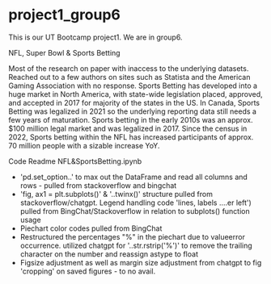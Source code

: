 # project1_group6
This is our UT Bootcamp project1. We are in group6.








NFL, Super Bowl & Sports Betting

Most of the research on paper with inaccess to the underlying datasets. Reached out to a few authors on sites such as Statista and the American Gaming Association with no response.
Sports Betting has developed into a huge market in North America, with state-wide legislation placed, approved, and accepted in 2017 for majority of the states in the US. In Canada, Sports Betting was legalized in 2021 so the underlying reporting data still needs a few years of maturation.
Sports betting in the early 2010s was an approx. $100 million legal market and was legalized in 2017. Since the census in 2022, Sports betting within the NFL has increased participants of approx. 70 million people with a sizable increase YoY.






Code Readme
NFL&SportsBetting.ipynb
- 'pd.set_option..' to max out the DataFrame and read all columns and rows - pulled from stackoverflow and bingchat
- 'fig, ax1 = plt.subplots()' & '..twinx()' structure pulled from stackoverflow/chatgpt. Legend handling code 'lines, labels ..\..er left') pulled from BingChat/Stackoverflow in relation to subplots() function usage
-  Piechart color codes pulled from BingChat
-  Restructured the percentages "%" in the piechart due to valueerror occurrence. utilized chatgpt for '..str.rstrip('%')' to remove the trailing character on the number and reassign astype to float 
-  Figsize adjustment as well as margin size adjustment from chatgpt to fig 'cropping' on saved figures - to no avail.
